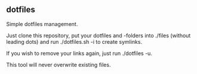 dotfiles
--------

Simple dotfiles management.

Just clone this repository, put your dotfiles and -folders into ./files (without leading dots) and run ./dotfiles.sh -i to create symlinks.

If you wish to remove your links again, just run ./dotfiles -u.

This tool will never overwrite existing files.
